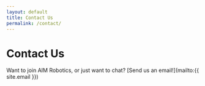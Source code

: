 ```yaml
---
layout: default
title: Contact Us
permalink: /contact/
---
```



<h1 class="center">Contact Us</h1>

Want to join AIM Robotics, or just want to chat? [Send us an email!](mailto:{{ site.email }})
